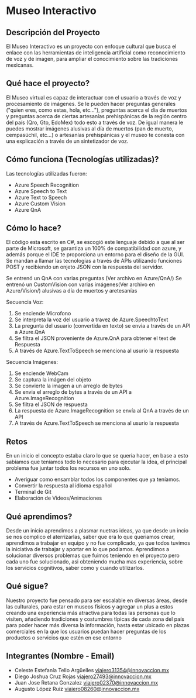 # Museo Interactivo


## Descripción del Proyecto
El Museo Interactivo es un proyecto con enfoque cultural que busca el enlace con las herramientas de inteligencia artificial como reconocimiento de voz y de imagen, para ampliar el conocimiento sobre las tradiciones mexicanas.

## Qué hace el proyecto?
El Museo virtual es capaz de interactuar con el usuario a través de voz y procesamiento de imágenes.
Se le pueden hacer preguntas generales ("quien eres, como estas, hola, etc..."), preguntas acerca el día de muertos y preguntas acerca de ciertas artesanías prehispánicas de la región centro del país (Qro, Gto, EdoMex) todo esto a través de voz.
De igual manera le puedes mostrar imágenes alusivas al día de muertos (pan de muerto, cempasúchil, etc...) o artesanías prehispánicas y el museo te conesta con una explicación a través de un sintetizador de voz.


## Cómo funciona (Tecnologías utilizadas)?

Las tecnologías utilizadas fueron:
  * Azure Speech Recognition
  * Azure Speech to Text
  * Azure Text to Speech
  * Azure Custom Vision
  * Azure QnA
  
 
 ## Cómo lo hace?
 
El código esta escrito en C#, se escogió este lenguaje debido a que al ser parte de Microsoft, se garantiza un 100% de compatibilidad con azure, y además porque el IDE te proporciona un entorno para el diseño de la GUI.
Se mandan a llamar las tecnologías a través de APIs utilizando funciones POST y recibiendo un onjeto JSON con la respuesta del servidor.

Se entrenó un QnA con varias preguntas (Ver archivo en Azure/QnA/)
Se entrenó un CustomVision con varias imágenes(Ver archivo en Azure/Vision/) alusivas a día de muertos y aretesanías

Secuencia Voz:
 1) Se enciende Microfono
 2) Se interpreta la voz del usuario a travez de Azure.SpeechtoText
 3) La pregunta del usuario (convertida en texto) se envia a través de un API a Azure.QnA
 4) Se filtra el JSON proveniente de Azure.QnA para obtener el text de Respuesta
 5) A través de Azure.TextToSpeech se menciona al usurio la respuesta
 
 Secuencia Imágenes:
 1) Se enciende WebCam
 2) Se captura la imágen del objeto
 3) Se convierte la imagen a un arreglo de bytes
 4) Se envia el arreglo de bytes a través de un API a Azure.ImageRecognition
 5) Se filtra el JSON de respuesta
 6) La respuesta de Azure.ImageRecognition se envía al QnA a través de un API
 7) A través de Azure.TextToSpeech se menciona al usurio la respuesta
 
 
 ## Retos
En un inicio el concepto estaba claro lo que se quería hacer, en base a esto sabíamos que teníamos todo lo necesario para ejecutar la idea, el principal problema fue juntar todos los recursos en uno solo.
 * Averiguar como ensamblar todos los componentes que ya teníamos.
 * Convertir la respuesta al idioma español
 * Terminal de Git
 * Elaboración de Videos/Animaciones
 
 ## Qué aprendimos?
Desde un inicio aprendimos a plasmar nuetras ideas, ya que desde un incio se nos complico el aterrizarlas, saber que era lo que queriamos crear, aprendimos a trabajar en equipo y no fue complicado, ya que todos tuvimos la iniciativa de trabajar y aportar en lo que podiamos.
Aprendimos a solucionar diversos problemas que fuimos teniendo en el proyecto pero cada uno fue solucionado, asi obteniendo mucha mas experiencia, sobre los servicios cognitivos, saber como y cuando utilizarlos.

 ## Qué sigue?
Nuestro proyecto fue pensado para ser escalable en diversas áreas, desde las culturales, para estar en museos físicos y agregar un plus a estos creando una experiencia más atractiva para todas las personas que lo visiten, añadiendo tradiciones y costumbres típicas de cada zona del país para poder hacer más diversa la información, hasta estar ubicado en plazas comerciales en la que los usuarios puedan hacer preguntas de los productos o servicios que estén en ese entorno
 
 ## Integrantes (Nombre - Email)
 
* Celeste Estefanía Tello Argüelles  viajero31354@innovaccion.mx
* Diego Joshua Cruz Rojas            viajero27493@innovaccion.mx 
* Juan Jose Retana Gonzalez          viajero02370@innovaccion.mx 
* Augusto López Ruiz                 viajero08260@innovaccion.mx


